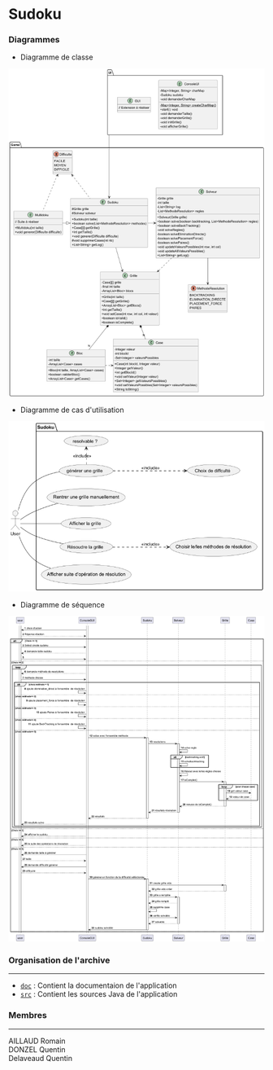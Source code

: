# Sudoku

### Diagrammes

* Diagramme de classe

![Diagramme de classe](/doc/ClassDiagram.png)

* Diagramme de cas d'utilisation

![Diagramme de cas d'utilisation](/doc/UsecaseDiagram.png)

* Diagramme de séquence

![Diagramme de séquence](/doc/SequenceDiagram.png)


### Organisation de l'archive
***
* [`doc`](https://github.com/R0-M1/Sudoku/tree/main/doc) : Contient la documentaion de l'application
* [`src`](https://github.com/R0-M1/Sudoku/tree/main/src) : Contient les sources Java de l'application

### Membres
***
AILLAUD Romain  
DONZEL Quentin  
Delaveaud Quentin
